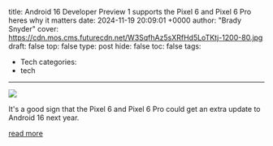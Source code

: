 title: Android 16 Developer Preview 1 supports the Pixel 6 and Pixel 6 Pro heres why it matters
date: 2024-11-19 20:09:01 +0000
author: "Brady Snyder"
cover: https://cdn.mos.cms.futurecdn.net/W3SqfhAz5sXRfHd5LoTKtj-1200-80.jpg
draft: false
top: false
type: post
hide: false
toc: false
tags:
  - Tech
categories:
  - tech
---

![](https://cdn.mos.cms.futurecdn.net/W3SqfhAz5sXRfHd5LoTKtj-1200-80.jpg)

It's a good sign that the Pixel 6 and Pixel 6 Pro could get an extra update to Android 16 next year.

[read more](https://www.androidcentral.com/apps-software/android-16-developer-preview-1-supports-the-pixel-6-and-pixel-6-pro-heres-why-it-matters)
